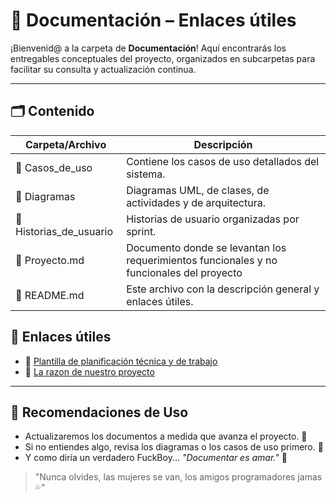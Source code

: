 # 📁 Documentación – Enlaces útiles

¡Bienvenid@ a la carpeta de **Documentación**! Aquí encontrarás los entregables conceptuales del proyecto, organizados en subcarpetas para facilitar su consulta y actualización continua.

---

## 🗂 Contenido

| Carpeta/Archivo        | Descripción                                                                 |
|------------------------|-----------------------------------------------------------------------------|
| 📂 Casos\_de\_uso         | Contiene los casos de uso detallados del sistema.                           |
| 📂 Diagramas            | Diagramas UML, de clases, de actividades y de arquitectura.                |
| 📂 Historias\_de\_usuario  | Historias de usuario organizadas por sprint.                               |
| 📄 Proyecto.md     | Documento donde se levantan los requerimientos funcionales y no funcionales del proyecto |
| 📄 README.md            | Este archivo con la descripción general y enlaces útiles. 

## 🔗 Enlaces útiles

* 📄 [Plantilla de planificación técnica y de trabajo](https://docs.google.com/spreadsheets/d/1rS0-0XtOPHzzVGpsGvfly1sCMn6klgCSecuaVcyIazk/edit?usp=sharing)
* 🗿 [La razon de nuestro proyecto](https://www.youtube.com/watch?v=HxsxFiQBq4M)

---
## 🚀 Recomendaciones de Uso
* Actualizaremos los documentos a medida que avanza el proyecto. 🔄
* Si no entiendes algo, revisa los diagramas o los casos de uso primero. 🧠
* Y como diría un verdadero FuckBoy... *"Documentar es amar."* 💖

> "Nunca olvides, las mujeres se  van, los amigos programadores jamas💦" 
